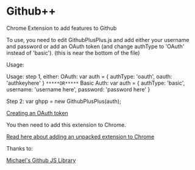 Github++
============

Chrome Extension to add features to Github

To use, you need to edit GithubPlusPlus.js and add either your username and password or
add an OAuth token (and change authType to 'OAuth' instead of 'basic'). (this is near the bottom of the file)

Usage:

Usage:
step 1, either:
OAuth:
var auth = {
  authType: 'oauth',
  oauth: 'authkeyhere'
}
`*****OR*****`
Basic Auth:
var auth = {
  authType: 'basic',
  username: 'username here',
  password: 'password here'
}

Step 2:
var ghpp = new GithubPlusPlus(auth);

[Creating an OAuth token](https://help.github.com/articles/creating-an-access-token-for-command-line-use)

You then need to add this extension to Chrome.

[Read here about adding an unpacked extension to Chrome](http://developer.chrome.com/extensions/getstarted.html#unpacked)

Thanks to:

[Michael's Github JS Library](https://github.com/michael/github)

